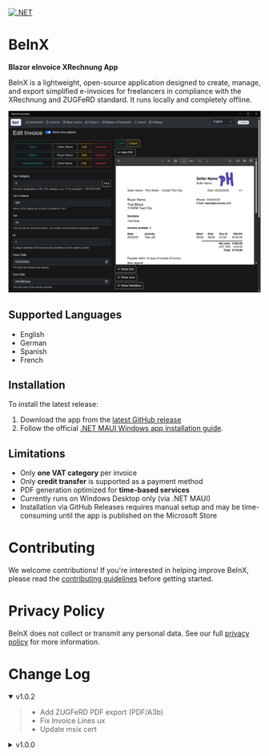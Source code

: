 [![.NET](https://github.com/ipax77/BeInX/actions/workflows/dotnet.yml/badge.svg)](https://github.com/ipax77/BeInX/actions/workflows/dotnet.yml)

# BeInX
**Blazor eInvoice XRechnung App**

BeInX is a lightweight, open-source application designed to create, manage, and export simplified e-invoices for freelancers in compliance with the XRechnung and ZUGFeRD standard. It runs locally and completely offline.

<img src="images/beinx_inv.png" alt="beinx" />

## Supported Languages
* English
* German
* Spanish
* French

## Installation
To install the latest release:
1. Download the app from the  [latest GitHub release](https://github.com/ipax77/beinx/releases/latest) 
2. Follow the official [.NET MAUI Windows app installation guide](https://learn.microsoft.com/en-us/dotnet/maui/windows/deployment/publish-cli#installing-the-app).

## Limitations
* Only **one VAT category** per invoice
* Only **credit transfer** is supported as a payment method
* PDF generation optimized for **time-based services**
* Currently runs on Windows Desktop only (via .NET MAUI)
* Installation via GitHub Releases requires manual setup and may be time-consuming until the app is published on the Microsoft Store

# Contributing

We welcome contributions! If you're interested in helping improve BeInX, please read the [contributing guidelines](./CONTRIBUTING.md) before getting started.

# Privacy Policy
BeInX does not collect or transmit any personal data. See our full [privacy policy](./PRIVACY_POLICY.md) for more information.

# Change Log

<details open="open"><summary>v1.0.2</summary>

>- Add ZUGFeRD PDF export (PDF/A3b)
>- Fix Invoice Lines ux
>- Update msix cert

</details>

<details><summary>v1.0.0</summary>

>- Repository initialized

</details>

